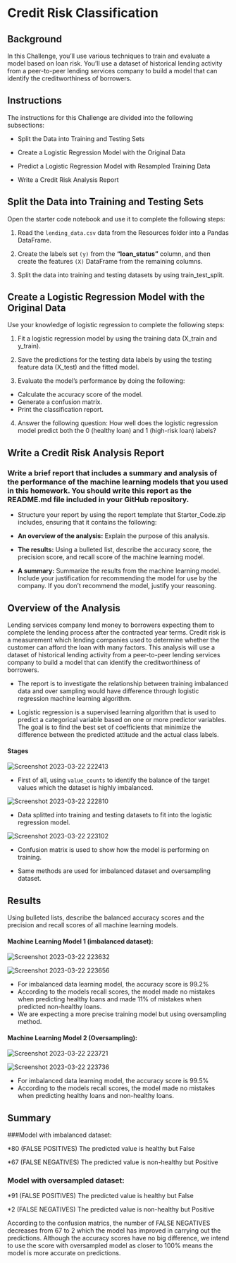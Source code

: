 # Credit Risk Classification

## Background

In this Challenge, you’ll use various techniques to train and evaluate a model based on loan risk. You’ll use a dataset of historical lending activity from a peer-to-peer lending services company to build a model that can identify the creditworthiness of borrowers.

## Instructions

The instructions for this Challenge are divided into the following subsections:

- Split the Data into Training and Testing Sets

- Create a Logistic Regression Model with the Original Data

- Predict a Logistic Regression Model with Resampled Training Data

- Write a Credit Risk Analysis Report

## Split the Data into Training and Testing Sets

Open the starter code notebook and use it to complete the following steps:

1. Read the ``` lending_data.csv ``` data from the Resources folder into a Pandas DataFrame.

2. Create the labels set ```(y)``` from the **“loan_status”** column, and then create the features ```(X)``` DataFrame from the remaining columns.

3. Split the data into training and testing datasets by using train_test_split.

## Create a Logistic Regression Model with the Original Data
Use your knowledge of logistic regression to complete the following steps:

1. Fit a logistic regression model by using the training data (X_train and y_train).

2. Save the predictions for the testing data labels by using the testing feature data (X_test) and the fitted model.

3. Evaluate the model’s performance by doing the following:

  - Calculate the accuracy score of the model.
  - Generate a confusion matrix.
  - Print the classification report.

4. Answer the following question: How well does the logistic regression model predict both the 0 (healthy loan) and 1 (high-risk loan) labels?

## Write a Credit Risk Analysis Report
### Write a brief report that includes a summary and analysis of the performance of the machine learning models that you used in this homework. You should write this report as the README.md file included in your GitHub repository.

- Structure your report by using the report template that Starter_Code.zip includes, ensuring that it contains the following:

- **An overview of the analysis:** Explain the purpose of this analysis.

- **The results:** Using a bulleted list, describe the accuracy score, the precision score, and recall score of the machine learning model.

- **A summary:** Summarize the results from the machine learning model. Include your justification for recommending the model for use by the company. If you don’t recommend the model, justify your reasoning.


## Overview of the Analysis

Lending services company lend money to borrowers expecting them to complete the lending process after the contracted year terms. Credit risk is a measurement which lending companies used to determine whether the customer can afford the loan with many factors. This analysis will use a dataset of historical lending activity from a peer-to-peer lending services company to build a model that can identify the creditworthiness of borrowers.

- The report is to investigate the relationship between training imbalanced data and over sampling would have difference through logistic regression machine learning algorithm.

- Logistic regression is a supervised learning algorithm that is used to predict a categorical variable based on one or more predictor variables. The goal is to find the best set of coefficients that minimize the difference between the predicted attitude and the actual class labels.

#### Stages

![Screenshot 2023-03-22 222413](https://user-images.githubusercontent.com/116006523/227051928-e50be620-94f9-4234-810c-41eb29f34070.jpg)

- First of all, using ```value_counts``` to identify the balance of the target values which the dataset is highly imbalanced. 

![Screenshot 2023-03-22 222810](https://user-images.githubusercontent.com/116006523/227052636-9d11cd0f-b09b-4c3b-95be-bc4cdc74e8ec.jpg)

- Data splitted into training and testing datasets to fit into the logistic regression model. 

![Screenshot 2023-03-22 223102](https://user-images.githubusercontent.com/116006523/227053040-927671a7-ffb7-4ef5-83a4-63d13581e8b3.jpg)

- Confusion matrix is used to show how the model is performing on training. 

- Same methods are used for imbalanced dataset and oversampling dataset. 


## Results

Using bulleted lists, describe the balanced accuracy scores and the precision and recall scores of all machine learning models.

#### Machine Learning Model 1 (imbalanced dataset):
  ![Screenshot 2023-03-22 223632](https://user-images.githubusercontent.com/116006523/227054021-b78f8d84-e5b8-4d16-b7bc-39f198597c66.jpg)

![Screenshot 2023-03-22 223656](https://user-images.githubusercontent.com/116006523/227054032-ee4fe953-d601-4550-8235-1d91be7be1c4.jpg)

- For imbalanced data learning model, the accuracy score is 99.2%
- According to the models recall scores, the model made no mistakes when predicting healthy loans and made 11% of mistakes when predicted non-healthy loans.
- We are expecting a more precise training model but using oversampling method. 

#### Machine Learning Model 2 (Oversampling):
  ![Screenshot 2023-03-22 223721](https://user-images.githubusercontent.com/116006523/227054047-0b603481-dab3-4fe0-bc00-0977003d3fba.jpg)

![Screenshot 2023-03-22 223736](https://user-images.githubusercontent.com/116006523/227054067-f234ebd3-6306-48c7-afc4-27ea808234ff.jpg)

- For imbalanced data learning model, the accuracy score is 99.5%
- According to the models recall scores, the model made no mistakes when predicting healthy loans and non-healthy loans.

## Summary

###Model with imbalanced dataset:

*80 (FALSE POSITIVES) The predicted value is healthy but False

*67 (FALSE NEGATIVES) The predicted value is non-healthy but Positive


### Model with oversampled dataset:

*91 (FALSE POSITIVES) The predicted value is healthy but False

*2 (FALSE NEGATIVES) The predicted value is non-healthy but Positive

According to the confusion matrics, the number of FALSE NEGATIVES decreases from 67 to 2 which the model has improved in carrying out the predictions. Although the accuracy scores have no big difference, we intend to use the score with oversampled model as closer to 100% means the model is more accurate on predictions. 
